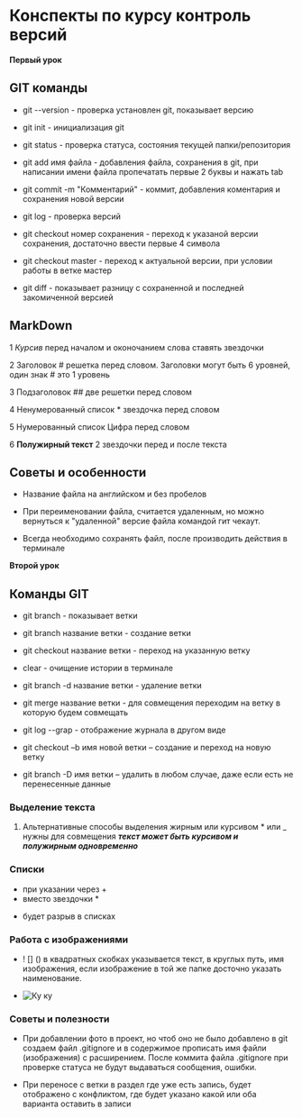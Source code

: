 # Конспекты по курсу контроль версий

**Первый урок**

## GIT команды

* git --version - проверка установлен git, показывает версию

* git init - инициализация git

* git status - проверка статуса, состояния текущей папки/репозитория

* git add имя файла - добавления файла, сохранения в git, при написании имени файла пропечатать первые 2 буквы и нажать tab

* git commit -m "Комментарий" - коммит, добавления коментария и сохранения новой версии

* git log - проверка версий

* git checkout номер сохранения - переход к указаной версии сохранения, достаточно ввести первые 4 символа

* git checkout master - переход к актуальной версии, при условии работы в ветке мастер

* git diff - показывает разницу с сохраненной и последней закомиченной версией


## MarkDown

1 *Курсив* перед началом и оконочанием слова ставять звездочки

2 Заголовок # решетка перед словом. Заголовки могут быть 6 уровней, один знак # это 1 уровень

3 Подзаголовок ## две решетки перед словом

4 Ненумерованный список * звездочка перед словом

5 Нумерованный список Цифра перед словом

6 **Полужирный текст** 2 звездочки перед и после текста

## Советы и особенности

* Название файла на английском и без пробелов

* При переименовании файла, считается удаленным, но можно вернуться к "удаленной" версие файла командой гит чекаут.

* Всегда необходимо сохранять файл, после производить действия в терминале



**Второй урок**

## Команды GIT

* git branch - показывает ветки

* git branch название ветки - создание ветки

* git checkout название ветки - переход на указанную ветку

* clear - очищение истории в терминале

* git branch -d название ветки - удаление ветки

* git merge название ветки - для совмещения переходим на ветку в которую будем совмещать

* git log --grap - отображение журнала в другом виде

* git checkout –b имя новой ветки – создание и переход на новую ветку

* git branch -D имя ветки – удалить в любом случае, даже если есть не перенесенные данные

### Выделение текста

1. Альтернативные способы выделения жирным или курсивом * или _ нужны для совмещения **_текст может быть курсивом и полужирным одновременно_**


### Списки
* при указании через + 
* вместо звездочки *
+ будет разрыв в списках

### Работа с изображениями

* ! [] () в квадратных скобках указывается текст, в круглых путь, имя изображения, если изображение в той же папке досточно указать наименование.

* ![Ку ку](gb.jpg)

### Советы и полезности

* При добавлении фото в проект, но чтоб оно не было добавлено в git создаем файл .gitignore и в содержимое прописать имя файли (изображения) с расширением. После коммита файла .gitignore при проверке статуса не будут выдаваться сообщения, ошибки.

* При переносе с ветки в раздел где уже есть запись, будет отображено с конфликтом, где будет указано какой или оба варианта оставить в записи